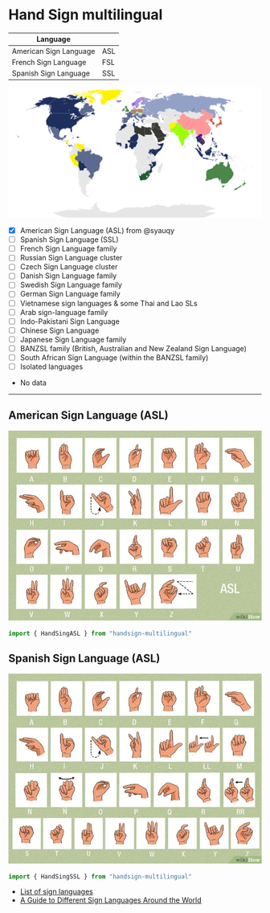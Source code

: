 # Hand Sign multilingual

| Language               |     |
| ---------------------- | --- |
| American Sign Language | ASL |
| French Sign Language   | FSL |
| Spanish Sign Language  | SSL |

![Sign_language_families](.github/Sign_language_families.svg)

- [x] American Sign Language (ASL) from @syauqy
- [ ] Spanish Sign Language (SSL)
- [ ] French Sign Language family
- [ ] Russian Sign Language cluster
- [ ] Czech Sign Language cluster
- [ ] Danish Sign Language family
- [ ] Swedish Sign Language family
- [ ] German Sign Language family
- [ ] Vietnamese sign languages & some Thai and Lao SLs
- [ ] Arab sign-language family
- [ ] Indo-Pakistani Sign Language
- [ ] Chinese Sign Language
- [ ] Japanese Sign Language family
- [ ] BANZSL family (British, Australian and New Zealand Sign Language)
- [ ] South African Sign Language (within the BANZSL family)
- [ ] Isolated languages
- No data

---

## American Sign Language (ASL)

![American Sign Language (ASL)](.github/ASL.png)


```js
import { HandSingASL } from "handsign-multilingual"

```

## Spanish Sign Language (ASL)

![Spanish Sign Language (SSL)](.github/SSL.png)

```js
import { HandSingSSL } from "handsign-multilingual"

```

- [List of sign languages](https://en.wikipedia.org/wiki/List_of_sign_languages)
- [A Guide to Different Sign Languages Around the World](https://www.wikihow.com/Types-of-Sign-Language) 